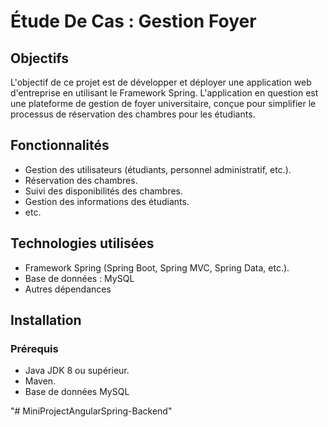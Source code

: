 # Étude De Cas : Gestion Foyer

## Objectifs

L'objectif de ce projet est de développer et déployer une application web d'entreprise en utilisant le Framework Spring. L'application en question est une plateforme de gestion de foyer universitaire, conçue pour simplifier le processus de réservation des chambres pour les étudiants.

## Fonctionnalités

- Gestion des utilisateurs (étudiants, personnel administratif, etc.).
- Réservation des chambres.
- Suivi des disponibilités des chambres.
- Gestion des informations des étudiants.
- etc.

## Technologies utilisées

- Framework Spring (Spring Boot, Spring MVC, Spring Data, etc.).
- Base de données : MySQL
- Autres dépendances  

## Installation

### Prérequis

- Java JDK 8 ou supérieur.
- Maven.
- Base de données MySQL

"# MiniProjectAngularSpring-Backend" 
